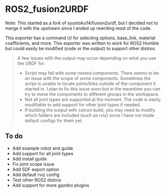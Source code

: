 # ROS2_fusion2URDF
Note: This started as a fork of syuntoku14/fusion2urdf, but I decided not to merge it with the upstream since I ended up rewriting most of the code. 

This exporter has a command UI for selecting options, base_link, material coefficients, and more. This exporter was written to work for ROS2 Humble but could easily be modified (code or the output) to support other distros. 

>A few issues with the output may occur depending on what you use the URDF for:
>- Script may fail with some nested components. There seems to be an issue with the scope of some components. Sometimes the script is unable to locate joints/links outside of the component it started in. I plan to fix this issue soon but in the meantime you can try to move the components to different groups in the workspace.
>- Not all joint types are supported at the moment. The code is easily modifiable to add support for other joint types if needed. 
>- If building the output with colcon build, you may need to modify which folders are included (such as rviz) since I have not made default configs for them yet. 

## To do

- Add example robot and guide
- Add support for all joint types
- Add install guide
- Fix joint scope issue
- Add SDF export option
- Add default rviz config
- Test other ROS2  distros
- Add support for more gazebo plugins